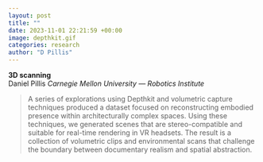 ```yaml
---
layout: post
title: ""
date: 2023-11-01 22:21:59 +00:00
image: depthkit.gif
categories: research
author: "D Pillis"
---
```


**3D scanning**  
Daniel Pillis
*Carnegie Mellon University — Robotics Institute*

<blockquote> <p> A series of explorations using Depthkit and volumetric capture techniques produced a dataset focused on reconstructing embodied presence within architecturally complex spaces. Using these techniques, we generated scenes that are stereo-compatible and suitable for real-time rendering in VR headsets.
The result is a collection of volumetric clips and environmental scans that challenge the boundary between documentary realism and spatial abstraction.

 </p> </blockquote>

